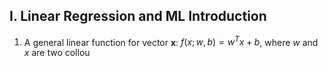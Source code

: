 ## I. Linear Regression and ML Introduction
1. A general linear function for vector **x**: $f(x;w,b) =w^Tx+b$, where $w$ and $x$ are two collou 

<!--stackedit_data:
eyJoaXN0b3J5IjpbLTE1MjQ3NjcyNzMsLTE3MDY5OTI2NjldfQ
==
-->